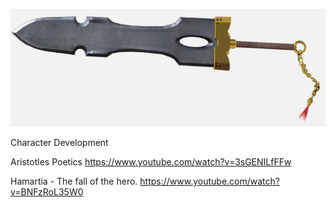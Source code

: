 ![Base Game Client](../assets/images/shield-sword.png)

Character Development

Aristotles Poetics https://www.youtube.com/watch?v=3sGENILfFFw

Hamartia - The fall of the hero. https://www.youtube.com/watch?v=BNFzRoL35W0
